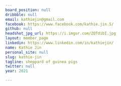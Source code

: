 ```yaml
---
board_position: null
dribbble: null
email: kathiejin@gmail.com
facebook: https://www.facebook.com/kathie.jin.5/
github: null
headshot_jpg_url: https://i.imgur.com/ZQTdibI.jpg
layout: member_page
linkedin: https://www.linkedin.com/in/kathiejin/
name: Kathie Jin
personal_site: null
slug: kathie-jin
tagline: sheppard of guinea pigs
twitter: null
year: 2021

---
```

